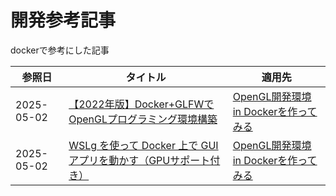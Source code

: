 # 開発参考記事

dockerで参考にした記事

|参照日|タイトル|適用先|
|-|-|-|
|2025-05-02|[【2022年版】Docker+GLFWでOpenGLプログラミング環境構築](https://qiita.com/asuka1975/items/5384ff4c20accb87cdca)|[OpenGL開発環境 in Dockerを作ってみる](./memorandum/opengl_dev_env)|
|2025-05-02|[WSLg を使って Docker 上で GUI アプリを動かす（GPUサポート付き）](https://blog.mohyo.net/2022/02/11591/)|[OpenGL開発環境 in Dockerを作ってみる](./memorandum/opengl_dev_env)|
